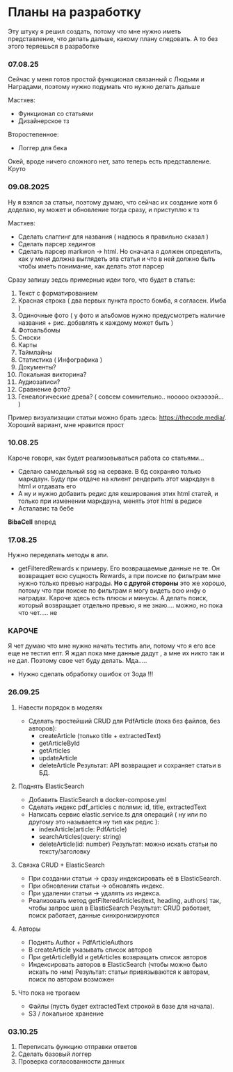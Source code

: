 # Планы на разработку
Эту штуку я решил создать, потому что мне нужно иметь представление, что делать дальше, какому плану следовать. А то без этого теряешься в разработке

### 07.08.25
Сейчас у меня готов простой функционал связанный с Людьми и Наградами, поэтому нужно подумать что нужно делать дальше

Мастхев:
 - Функционал со статьями
 - Дизайнерское тз

Второстепенное:
 - Логгер для бека

Окей, вроде ничего сложного нет, зато теперь есть представление. Круто

### 09.08.2025
Ну я взялся за статьи, поэтому думаю, что сейчас их создание хотя б доделаю, ну может и обновление тогда сразу, и приступлю к тз

Мастхев:
 - Сделать слаггинг для названия ( надеюсь я правильно сказал )
 - Сделать парсер хедингов
 - Сделать парсер markwon -> html. Но сначала я должен определить, как у меня должна выглядеть эта статья и что в ней должно быть чтобы иметь понимание, как делать этот парсер

Сразу запишу зедсь примерные идеи того, что будет в статье:
 1. Текст с форматированием
 2. Красная строка ( два первых пункта просто бомба, я согласен. Имба )
 3. Одиночные фото ( у фото и альбомов нужно предусмотреть наличие названия + рис. добавлять к каждому может быть )
 4. Фотоальбомы
 5. Сноски
 6. Карты
 7. Таймлайны
 8. Статистика ( Инфографика )
 9. Документы?
 10. Локальная викторина?
 11. Аудиозаписи?
 12. Сравнение фото?
 13. Генеалогические древа? ( совсем сомнительно.. нооооо окэээээй... )

Пример визуализации статьи можно брать здесь: https://thecode.media/. Хороший вариант, мне нравится прост

### 10.08.25
Кароче говоря, как будет реализовываться работа со статьями...
 - Сделаю самодельный ssg на серваке. В бд сохраняю только маркдаун. Буду при отдаче на клиент рендерить этот маркдаун в html и отдавать его
 - А ну и нужно добавить редис для кеширования этих html статей, и только при изменении маркдауна, менять этот html в редисе
 - Асталавис та бебе

 **BibaCell** вперед

### 17.08.25 
Нужно переделать методы в апи. 
 - getFilteredRewards к примеру. Его возвращаемые данные не те. Он возвращает всю сущность Rewards, а при поиске по фильтрам мне нужно только превью награды. **Но с другой стороны** это же хорошо, потому что при поиске по фильтрам я могу видеть всю инфу о наградах. Кароче здесь есть плюсы и минусы. А делать поиск, который возвращает отдельно превью, я не знаю.... можно, но пока что чет..... не

### КАРОЧЕ
Я чет думаю что мне нужно начать тестить апи, потому что я его все еще не тестил епт. Я ждал пока мне данные дадут , а мне их никто так и не дал. Поэтому свое чет буду делать. Мда.....

 - Нужно сделать обработку ошибок от Зода !!!
    

### 26.09.25
1. Навести порядок в моделях
    - Сделать простейший CRUD для PdfArticle (пока без файлов, без авторов):
        - createArticle (только title + extractedText)
        - getArticleById
        - getArticles
        - updateArticle
        - deleteArticle
    Результат: API возвращает и сохраняет статьи в БД.

2. Поднять ElasticSearch
    - Добавить ElasticSearch в docker-compose.yml
    - Сделать индекс pdf_articles с полями: id, title, extractedText
    - Написать сервис elastic.service.ts для операций ( ну или по другому это называется ну тип как редис ):
        - indexArticle(article: PdfArticle)
        - searchArticles(query: string)
        - deleteArticle(id: number)
    Результат: можно искать статьи по тексту/заголовку

3. Связка CRUD + ElasticSearch
    - При создании статьи → сразу индексировать её в ElasticSearch.
    - При обновлении статьи → обновлять индекс.
    - При удалении статьи → удалять из индекса.
    - Реализовать метод getFilteredArticles(text, heading, authors) так, чтобы запрос шел в ElasticSearch
    Результат: CRUD работает, поиск работает, данные синхронизируются

4. Авторы
    - Поднять Author + PdfArticleAuthors
    - В createArticle указывать список авторов
    - При getArticleById и getArticles возвращать список авторов
    - Индексировать авторов в ElasticSearch (чтобы можно было искать по ним)
    Результат: статьи привязываются к авторам, поиск по авторам возможен

5. Что пока не трогаем
    - Файлы (пусть будет extractedText строкой в базе для начала).
    - S3 / локальное хранение

### 03.10.25
1. Переписать функцию отправки ответов
2. Сделать базовый логгер
3. Проверка согласованности данных